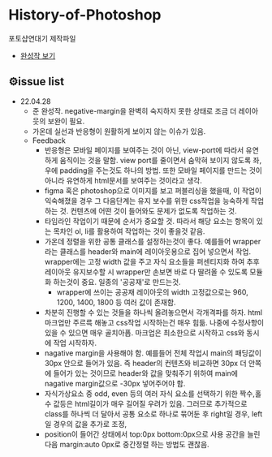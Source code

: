 # History-of-Photoshop
포토샵연대기 제작파일

- [완성작 보기](https://ryungom.github.io/History-of-Photoshop/index.html)

## ⚙️issue list
- 22.04.28
  - 준 완성작. negative-margin을 완벽히 숙지하지 못한 상태로 조금 더 레이아웃의 보완이 필요.
  - 가온데 실선과 반응형이 원활하게 보이지 않는 이슈가 있음.
  - Feedback
    - 반응형은 모바일 페이지를 보여주는 것이 아닌, view-port에 따라서 유연하게 움직이는 것을 말함. view port를 줄이면서 숨막혀 보이지 않도록 좌,우에 padding을 주는것도 하나의 방법. 또한 모바일 페이지를 만드는 것이 아니라 유연하게 html문서를 보여주는 것이라고 생각.
    - figma 혹은 photoshop으로 이미지를 보고 퍼블리싱을 했을때, 이 작업이 익숙해졌을 경우 그 다음단계는 유지 보수를 위한 css작업을 능숙하게 작업하는 것. 컨텐츠에 어떤 것이 들어와도 문제가 없도록 작업하는 것.
    - 타임라인 작업이기 때문에 순서가 중요할 것. 따라서 해당 요소는 항목이 있는 목차인 ol, li를 활용하여 작업하는 것이 좋을것 같음.
    - 가온데 정렬을 위한 공통 클래스를 설정하는것이 좋다. 예를들어 wrapper라는 클래스를 header와 main에 레이아웃용으로 집어 넣으면서 작업. wrapper에는 고정 width 값을 주고 자식 요소들을 퍼센티지화 하여 추후 레이아웃 유지보수할 시 wrapper만 손보면 바로 다 딸려올 수 있도록 모듈화 하는것이 중요. 일종의 '공공재'로 만드는것.
      - wrapper에 쓰이는 공공재 레이아웃의 width 고정값으로는 960, 1200, 1400, 1800 등 여러 값이 존재함. 
    - 차분히 진행할 수 있는 것들을 하나씩 올려놓으면서 각개격파를 하자. html 마크업만 주르륵 해놓고 css작업 시작하는건 매우 힘듦. 나중에 수정사항이 있을 수 있으면 매우 골치아픔. 마크업은 최소한으로 시작하고 css와 동시에 작업 시작하자.
    - nagative margin을 사용해야 함. 예를들어 전체 작업시 main의 패딩값이 30px 안으로 들어가 있음. 즉 header의 컨텐츠와 비교하면 30px 더 안쪽에 들어가 있는 것이므로 header와 값을 맞춰주기 위하여 main에 nagative margin값으로 -30px 넣어주어야 함.
    - 자식가상요소 중 odd, even 등의 여러 자식 요소를 선택하기 위한 짝수,홀수 값등은 html길이가 매우 길어질 우려가 있음. 그러므로 추가적으로 class를 하나씩 더 달아서 공통 요소로 하나로 묶어둔 후 right일 경우, left일 경우의 값을 추가로 조정,
    - position이 들어간 상태에서 top:0px bottom:0px으로 사용 공간을 늘린 다음 margin:auto 0px로 중간정렬 하는 방법도 괜찮음.

